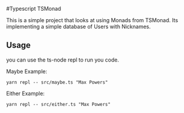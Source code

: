 #Typescript TSMonad

This is a simple project that looks at using Monads from TSMonad. Its implementing a simple database of Users with Nicknames.

## Usage
you can use the ts-node repl to run you code.

Maybe Example:
```
yarn repl -- src/maybe.ts "Max Powers"
```

Either Example:
```
yarn repl -- src/either.ts "Max Powers"
```